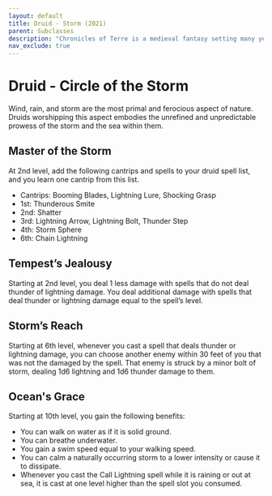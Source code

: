 ```yaml
---
layout: default
title: Druid - Storm (2021)
parent: Subclasses
description: "Chronicles of Terre is a medieval fantasy setting many years in the writing."
nav_exclude: true
---
```


# Druid - Circle of the Storm

Wind, rain, and storm are the most primal and ferocious aspect of nature. Druids worshipping this aspect embodies the unrefined and unpredictable prowess of the storm and the sea within them.

## Master of the Storm

At 2nd level, add the following cantrips and spells to your druid spell list, and you learn one cantrip from this list.
- Cantrips: Booming Blades, Lightning Lure, Shocking Grasp
- 1st: Thunderous Smite
- 2nd: Shatter
- 3rd: Lightning Arrow, Lightning Bolt, Thunder Step
- 4th: Storm Sphere
- 6th: Chain Lightning


## Tempest’s Jealousy

Starting at 2nd level, you deal 1 less damage with spells that do not deal thunder of lightning damage. You deal additional damage with spells that deal thunder or lightning damage equal to the spell’s level.

## Storm’s Reach

Starting at 6th level, whenever you cast a spell that deals thunder or lightning damage, you can choose another enemy within 30 feet of you that was not the damaged by the spell. That enemy is struck by a minor bolt of storm, dealing 1d6 lightning and 1d6 thunder damage to them.

## Ocean's Grace

Starting at 10th level, you gain the following benefits:
- You can walk on water as if it is solid ground.
- You can breathe underwater.
- You gain a swim speed equal to your walking speed.
- You can calm a naturally occurring storm to a lower intensity or cause it to dissipate.
- Whenever you cast the Call Lightning spell while it is raining or out at sea, it is cast at one level higher than the spell slot you consumed.